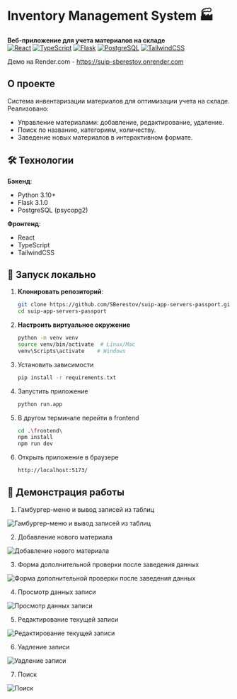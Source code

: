 # Inventory Management System 🏭

**Веб-приложение для учета материалов на складе**  
[![React](https://img.shields.io/badge/React-18-blue)](https://reactjs.org/) 
[![TypeScript](https://img.shields.io/badge/TypeScript-5.0-blue)](https://www.typescriptlang.org/) 
[![Flask](https://img.shields.io/badge/Flask-3.1.0-important)](https://flask.palletsprojects.com/) 
[![PostgreSQL](https://img.shields.io/badge/PostgreSQL-16+-blue)](https://www.postgresql.org/) 
[![TailwindCSS](https://img.shields.io/badge/TailwindCSS-3.3-teal)](https://tailwindcss.com/)

Демо на Render.com - https://suip-sberestov.onrender.com

## О проекте
Система инвентаризации материалов для оптимизации учета на складе. Реализовано:
- Управление материалами: добавление, редактирование, удаление.
- Поиск по названию, категориям, количеству.
- Заведение новых материалов в интерактивном формате.

## 🛠 Технологии
**Бэкенд**:
- Python 3.10+
- Flask 3.1.0
- PostgreSQL (psycopg2)

**Фронтенд**:
- React
- TypeScript
- TailwindCSS

## 🚀 Запуск локально
1. **Клонировать репозиторий**:
   ```bash
   git clone https://github.com/SBerestov/suip-app-servers-passport.git
   cd suip-app-servers-passport

2. **Настроить виртуальное окружение**
   ```bash
   python -m venv venv
   source venv/bin/activate  # Linux/Mac
   venv\Scripts\activate    # Windows

3. Установить зависимости
   ```bash
   pip install -r requirements.txt

4. Запустить приложение
   ```bash
   python run.app

5. В другом терминале перейти в frontend
    ```bash
    cd .\frontend\
    npm install
    npm run dev

6. Открыть приложение в браузере
    ```bash
    http://localhost:5173/

## 📸 Демонстрация работы
1. Гамбургер-меню и вывод записей из таблиц
   
![Гамбургер-меню и вывод записей из таблиц](https://github.com/SBerestov/suip-app-servers-passport/blob/main/blob/assets/gifs/01.gif)

2. Добавление нового материала
   
![Добавление нового материала](https://github.com/SBerestov/suip-app-servers-passport/blob/main/blob/assets/gifs/02.gif)

3. Форма дополнительной проверки после заведения данных
   
![Форма дополнительной проверки после заведения данных](https://github.com/SBerestov/suip-app-servers-passport/blob/main/blob/assets/gifs/03.gif)

4. Просмотр данных записи
   
![Просмотр данных записи](https://github.com/SBerestov/suip-app-servers-passport/blob/main/blob/assets/gifs/04.gif)

5. Редактирование текущей записи
    
![Редактирование текущей записи](https://github.com/SBerestov/suip-app-servers-passport/blob/main/blob/assets/gifs/05.gif)

6. Уадление записи
    
![Уадление записи](https://github.com/SBerestov/suip-app-servers-passport/blob/main/blob/assets/gifs/06.gif)

7. Поиск
    
![Поиск](https://github.com/SBerestov/suip-app-servers-passport/blob/main/blob/assets/gifs/07.gif)
